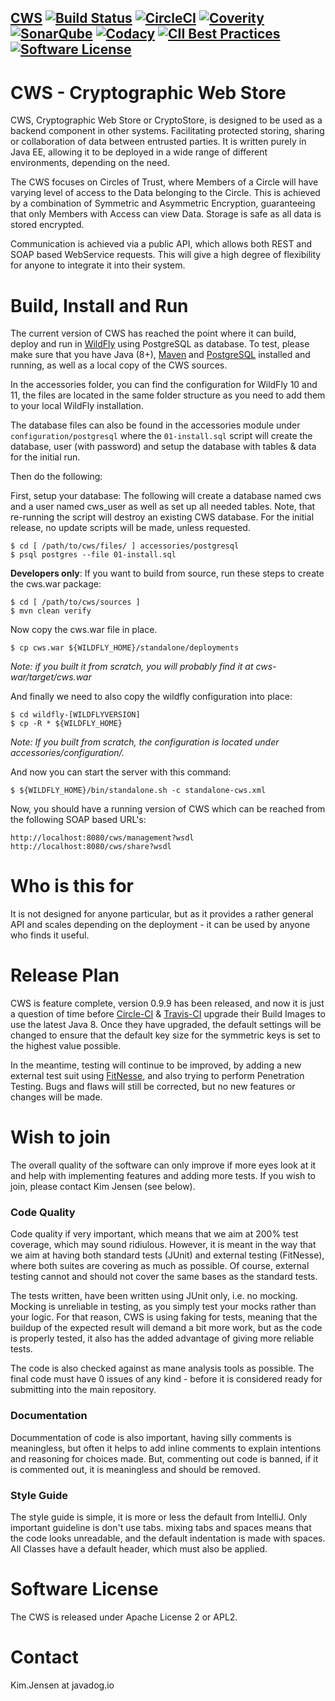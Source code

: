 [CWS](https://javadog.io/) [![Build Status](https://api.travis-ci.org/JavaDogs/cws.svg)](https://travis-ci.org/JavaDogs/cws) [![CircleCI](https://circleci.com/gh/JavaDogs/cws.png?style=shield)](https://circleci.com/gh/JavaDogs/cws) [![Coverity](https://scan.coverity.com/projects/13955/badge.svg)](https://scan.coverity.com/projects/javadogs-cws) [![SonarQube](https://sonarcloud.io/api/badges/gate?key=io.javadog:cws)](https://sonarcloud.io/dashboard?id=io.javadog:cws) [![Codacy](https://api.codacy.com/project/badge/Grade/78366d7059554164a3f65ceabe986598)](https://www.codacy.com/app/cws/cws) [![CII Best Practices](https://bestpractices.coreinfrastructure.org/projects/1566/badge)](https://bestpractices.coreinfrastructure.org/projects/1566) [![Software License](https://img.shields.io/badge/license-Apache+License+2.0-blue.svg)](http://www.apache.org/licenses/LICENSE-2.0)
--

# CWS - Cryptographic Web Store
CWS, Cryptographic Web Store or CryptoStore, is designed to be used as a backend
component in other systems. Facilitating protected storing, sharing or
collaboration of data between entrusted parties. It is written purely in Java EE,
allowing it to be deployed in a wide range of different environments, depending
on the need.

The CWS focuses on Circles of Trust, where Members of a Circle will have varying
level of access to the Data belonging to the Circle. This is achieved by a
combination of Symmetric and Asymmetric Encryption, guaranteeing that only
Members with Access can view Data. Storage is safe as all data is stored
encrypted.

Communication is achieved via a public API, which allows both REST and SOAP
based WebService requests. This will give a high degree of flexibility for
anyone to integrate it into their system.

# Build, Install and Run
The current version of CWS has reached the point where it can build, deploy and
run in [WildFly](http://www.wildfly.org/) using PostgreSQL as database. To test,
please make sure that you have Java (8+), [Maven](https://maven.apache.org/) and
[PostgreSQL](https://www.postgresql.org/) installed and running, as well as a
local copy of the CWS sources.

In the accessories folder, you can find the configuration for WildFly 10 and 11,
the files are located in the same folder structure as you need to add them to
your local WildFly installation.

The database files can also be found in the accessories module under
`configuration/postgresql` where the `01-install.sql` script will create
the database, user (with password) and setup the database with tables &amp; data
for the initial run.

Then do the following:

First, setup your database: The following will create a database named cws and a
user named cws_user as well as set up all needed tables. Note, that re-running
the script will destroy an existing CWS database. For the initial release, no
update scripts will be made, unless requested.

```
$ cd [ /path/to/cws/files/ ] accessories/postgresql
$ psql postgres --file 01-install.sql
```

**Developers only**: If you want to build from source, run these steps to create the cws.war package:

```
$ cd [ /path/to/cws/sources ]
$ mvn clean verify
```

Now copy the cws.war file in place.

```
$ cp cws.war ${WILDFLY_HOME}/standalone/deployments
```

*Note: if you built it from scratch, you will probably find it at cws-war/target/cws.war*

And finally we need to also copy the wildfly configuration into place:

```
$ cd wildfly-[WILDFLYVERSION]
$ cp -R * ${WILDFLY_HOME}
```

*Note: If you built from scratch, the configuration is located under accessories/configuration/.*

And now you can start the server with this command:

```
$ ${WILDFLY_HOME}/bin/standalone.sh -c standalone-cws.xml
```

Now, you should have a running version of CWS which can be reached from the
following SOAP based URL's:

```
http://localhost:8080/cws/management?wsdl
http://localhost:8080/cws/share?wsdl
```

# Who is this for
It is not designed for anyone particular, but as it provides a rather general
API and scales depending on the deployment - it can be used by anyone who finds
it useful. 

# Release Plan
CWS is feature complete, version 0.9.9 has been released, and now it is just a
question of time before [Circle-CI](https://circleci.com) &amp;
[Travis-CI](https://travis-ci.org) upgrade their Build Images to use the latest
Java 8. Once they have upgraded, the default settings will be changed to
ensure that the default key size for the symmetric keys is set to the highest
value possible.

In the meantime, testing will continue to be improved, by adding a new external
test suit using [FitNesse](http://fitnesse.org/), and also trying to perform
Penetration Testing. Bugs and flaws will still be corrected, but no new features
or changes will be made.

# Wish to join
The overall quality of the software can only improve if more eyes look at it and
help with implementing features and adding more tests. If you wish to join,
please contact Kim Jensen (see below).

### Code Quality
Code quality if very important, which means that we aim at 200% test coverage,
which may sound ridiulous. However, it is meant in the way that we aim at having
both standard tests (JUnit) and external testing (FitNesse), where both suites
are covering as much as possible. Of course, external testing cannot and should
not cover the same bases as the standard tests.

The tests written, have been written using JUnit only, i.e. no mocking. Mocking
is unreliable in testing, as you simply test your mocks rather than your logic.
For that reason, CWS is using faking for tests, meaning that the buildup of the
expected result will demand a bit more work, but as the code is properly tested,
it also has the added advantage of giving more reliable tests.

The code is also checked against as mane analysis tools as possible. The final
code must have 0 issues of any kind - before it is considered ready for
submitting into the main repository.

### Documentation
Docummentation of code is also important, having silly comments is meaningless,
but often it helps to add inline comments to explain intentions and reasoning
for choices made. But, commenting out code is banned, if it is commented out, it
is meaningless and should be removed.

### Style Guide
The style guide is simple, it is more or less the default from IntelliJ. Only
important guideline is don't use tabs. mixing tabs and spaces means that the
code looks unreadable, and the default indentation is made with spaces. All
Classes have a default header, which must also be applied.

# Software License
The CWS is released under Apache License 2 or APL2.

# Contact
Kim.Jensen at javadog.io
